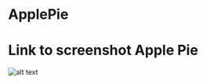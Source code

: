 # ApplePie

# Link to screenshot Apple Pie

![alt text](https://image.ibb.co/ciVDNb/Schermafbeelding_2017_11_10_om_11_09_14.png)
